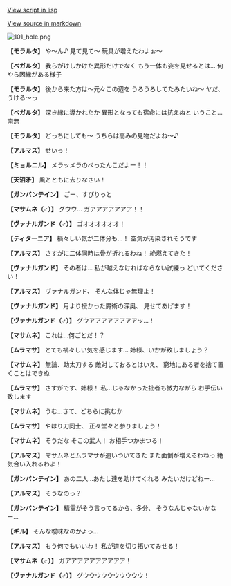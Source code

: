 [View script in lisp](../scripts/100702021.txt)

[View source in markdown](100702021.md)

![101_hole.png](../images/backgrounds/101_hole.png)

**【モラルタ】**
や～ん♪
見て見て～
玩具が増えたわよぉ～

**【ベガルタ】**
我らがけしかけた異形だけでなく
もう一体も姿を見せるとは…
何やら因縁がある様子

**【モラルタ】**
後から来た方は～元々この辺を
うろうろしてたみたいね～
ヤだ、うける～っ

**【ベガルタ】**
深き縁に導かれたか
異形となっても宿命には抗えぬと
いうこと…南無

**【モラルタ】**
どっちにしても～
うちらは高みの見物だよね～♪

**【アルマス】**
せいっ！

**【ミョルニル】**
メラッメラのぺったんこだよー！！

**【天沼矛】**
風とともに去りなさい！

**【ガンバンテイン】**
ごー、すぴりっと

**【マサムネ（♂）】**
グウウ…
ガアアアアアアア！！

**【ヴァナルガンド（♂）】**
ゴオオオオオオ！

**【ティターニア】**
禍々しい気が二体分も…！
空気が汚染されそうです

**【アルマス】**
さすがに二体同時は骨が折れるわね！
絶燃えてきた！

**【ヴァナルガンド】**
その者は…
私が越えなければならない試練っ
どいてください！

**【アルマス】**
ヴァナルガンド、
そんな体じゃ無理よ！

**【ヴァナルガンド】**
月より授かった魔術の深奥、
見せてあげます！

**【ヴァナルガンド（♂）】**
グウアアアアアアアアッ…！

**【マサムネ】**
これは…何ごとだ！？

**【ムラマサ】**
とても禍々しい気を感じます…
姉様、いかが致しましょう？

**【マサムネ】**
無論、助太刀する
敵対しておるとはいえ、
窮地にある者を捨て置くことはできぬ

**【ムラマサ】**
さすがです、姉様！
私…じゃなかった拙者も微力ながら
お手伝い致します

**【マサムネ】**
うむ…さて、どちらに挑むか

**【ムラマサ】**
やはり刀同士、
正々堂々と参りましょう！

**【マサムネ】**
そうだな
そこの武人！
お相手つかまつる！

**【アルマス】**
マサムネとムラマサが追いついてきた
また面倒が増えるわねっ
絶気合い入れるわよ！

**【ガンバンテイン】**
あの二人…あたし達を助けてくれる
みたいだけどねー…

**【アルマス】**
そうなのっ？

**【ガンバンテイン】**
精霊がそう言ってるから、多分、
そうなんじゃないかなー…

**【ギル】**
そんな曖昧なのかよっ…

**【アルマス】**
もう何でもいいわ！
私が道を切り拓いてみせる！

**【マサムネ（♂）】**
ガアアアアアアアアアア！

**【ヴァナルガンド（♂）】**
グウウウウウウウウウウ！